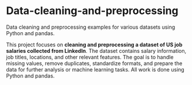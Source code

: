 # Data-cleaning-and-preprocessing
Data cleaning and preprocessing examples for various datasets using Python and pandas.

This project focuses on **cleaning and preprocessing a dataset of US job salaries collected from LinkedIn**. 
The dataset contains salary information, job titles, locations, and other relevant features. 
The goal is to handle missing values, remove duplicates, standardize formats, and prepare the data for 
further analysis or machine learning tasks. All work is done using Python and pandas.
